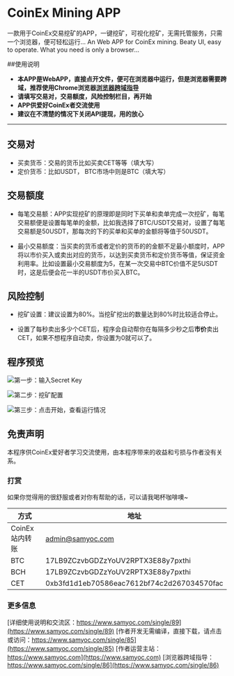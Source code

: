 # CoinEx Mining APP

一款用于CoinEx交易挖矿的APP，一键挖矿，可视化挖矿，无需托管服务，只需一个浏览器，便可轻松运行...
An Web APP for CoinEx mining. Beaty UI, easy to operate. What you need is only a browser...

##使用说明
- **本APP是WebAPP，直接点开文件，便可在浏览器中运行，但是浏览器需要跨域，推荐使用Chrome浏览器[浏览器跨域指导](https://www.samyoc.com/single/86)**
- **请填写交易对，交易额度，风险控制栏目，再开始**
- **APP供爱好CoinEx者交流使用**
- **建议在不清楚的情况下关闭API提现，用的放心**

-------------------

## 交易对

 - 买卖货币：交易的货币比如买卖CET等等（填大写）
 - 定价货币：比如USDT， BTC市场中则是BTC（填大写）

## 交易额度
- 每笔交易额：APP实现挖矿的原理即是同时下买单和卖单完成一次挖矿，每笔交易额便是设置每笔单的金额，比如我选择了BTC/USDT交易对，设置了每笔交易额是50USDT，那每次的下的买单和买单的金额将等值于50USDT。

- 最小交易额度：当买卖的货币或者定价的货币的的金额不足最小额度时，APP将以市价买入或卖出对应的货币，以达到买卖货币和定价货币等值，保证资金利用率。比如设置最小交易额度为5，在某一次交易中BTC价值不足5USDT时，这是后便会花一半的USDT市价买入BTC。 

## 风险控制
- 挖矿设置：建议设置为80%。当挖矿挖出的数量达到80%时比较适合停止。

- 设置了每秒卖出多少个CET后，程序会自动帮你在每隔多少秒之后**市价**卖出CET，如果不想程序自动卖，你设置为0就可以了。

## 程序预览
![第一步：输入Secret Key](https://www.samyoc.com/uploads/users/98/images/1531896520142.png)

![第二步：挖矿配置](https://www.samyoc.com/uploads/users/98/images/1531896541980.png)

![第三步：点击开始，查看运行情况](https://www.samyoc.com/uploads/users/98/images/1531896558197.png)

## 免责声明
本程序供CoinEx爱好者学习交流使用，由本程序带来的收益和亏损与作者没有关系。

### 打赏
如果你觉得用的很舒服或者对你有帮助的话，可以请我喝杯咖啡噢~

方式     | 地址
--- | -----
CoinEx站内转账 | admin@samyoc.com
BTC    | 17LB9ZCzvbGDZzYoUV2RPTX3E88y7pxthi
BCH     | 17LB9ZCzvbGDZzYoUV2RPTX3E88y7pxthi
CET     | 0xb3fd1d1eb70586eac7612bf74c2d267034570fac

### 更多信息
[详细使用说明和交流区：https://www.samyoc.com/single/89](https://www.samyoc.com/single/89)
[作者开发无需编译，直接下载，请点击或访问：https://www.samyoc.com/single/85](https://www.samyoc.com/single/85)
[作者运营主站：https://www.samyoc.com](https://www.samyoc.com)
[浏览器跨域指导：https://www.samyoc.com/single/86](https://www.samyoc.com/single/86)